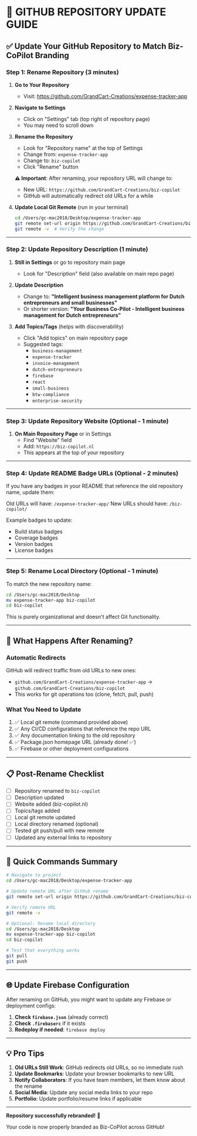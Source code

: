 # 🐙 GITHUB REPOSITORY UPDATE GUIDE

## ✅ Update Your GitHub Repository to Match Biz-CoPilot Branding

### Step 1: Rename Repository (3 minutes)

1. **Go to Your Repository**
   - Visit: https://github.com/GrandCart-Creations/expense-tracker-app

2. **Navigate to Settings**
   - Click on "Settings" tab (top right of repository page)
   - You may need to scroll down

3. **Rename the Repository**
   - Look for "Repository name" at the top of Settings
   - Change from: `expense-tracker-app`
   - Change to: `biz-copilot`
   - Click "Rename" button
   
   **⚠️ Important**: After renaming, your repository URL will change to:
   - New URL: `https://github.com/GrandCart-Creations/biz-copilot`
   - GitHub will automatically redirect old URLs for a while

4. **Update Local Git Remote** (run in your terminal)
   ```bash
   cd /Users/gc-mac2018/Desktop/expense-tracker-app
   git remote set-url origin https://github.com/GrandCart-Creations/biz-copilot.git
   git remote -v  # Verify the change
   ```

---

### Step 2: Update Repository Description (1 minute)

1. **Still in Settings** or go to repository main page
   - Look for "Description" field (also available on main repo page)
   
2. **Update Description**
   - Change to: **"Intelligent business management platform for Dutch entrepreneurs and small businesses"**
   - Or shorter version: **"Your Business Co-Pilot - Intelligent business management for Dutch entrepreneurs"**
   
3. **Add Topics/Tags** (helps with discoverability)
   - Click "Add topics" on main repository page
   - Suggested tags:
     - `business-management`
     - `expense-tracker`
     - `invoice-management`
     - `dutch-entrepreneurs`
     - `firebase`
     - `react`
     - `small-business`
     - `btw-compliance`
     - `enterprise-security`

---

### Step 3: Update Repository Website (Optional - 1 minute)

1. **On Main Repository Page** or in Settings
   - Find "Website" field
   - Add: `https://biz-copilot.nl`
   - This appears at the top of your repository

---

### Step 4: Update README Badge URLs (Optional - 2 minutes)

If you have any badges in your README that reference the old repository name, update them:

Old URLs will have: `/expense-tracker-app/`
New URLs should have: `/biz-copilot/`

Example badges to update:
- Build status badges
- Coverage badges
- Version badges
- License badges

---

### Step 5: Rename Local Directory (Optional - 1 minute)

To match the new repository name:

```bash
cd /Users/gc-mac2018/Desktop
mv expense-tracker-app biz-copilot
cd biz-copilot
```

This is purely organizational and doesn't affect Git functionality.

---

## 🔄 What Happens After Renaming?

### Automatic Redirects
GitHub will redirect traffic from old URLs to new ones:
- `github.com/GrandCart-Creations/expense-tracker-app` → `github.com/GrandCart-Creations/biz-copilot`
- This works for git operations too (clone, fetch, pull, push)

### What You Need to Update
1. ✅ Local git remote (command provided above)
2. ✅ Any CI/CD configurations that reference the repo URL
3. ✅ Any documentation linking to the old repository
4. ✅ Package.json homepage URL (already done! ✅)
5. ✅ Firebase or other deployment configurations

---

## 📋 Post-Rename Checklist

- [ ] Repository renamed to `biz-copilot`
- [ ] Description updated
- [ ] Website added (biz-copilot.nl)
- [ ] Topics/tags added
- [ ] Local git remote updated
- [ ] Local directory renamed (optional)
- [ ] Tested git push/pull with new remote
- [ ] Updated any external links to repository

---

## 🎯 Quick Commands Summary

```bash
# Navigate to project
cd /Users/gc-mac2018/Desktop/expense-tracker-app

# Update remote URL after GitHub rename
git remote set-url origin https://github.com/GrandCart-Creations/biz-copilot.git

# Verify remote URL
git remote -v

# Optional: Rename local directory
cd /Users/gc-mac2018/Desktop
mv expense-tracker-app biz-copilot
cd biz-copilot

# Test that everything works
git pull
git push
```

---

## 🌐 Update Firebase Configuration

After renaming on GitHub, you might want to update any Firebase or deployment configs:

1. **Check `firebase.json`** (already correct)
2. **Check `.firebaserc`** if it exists
3. **Redeploy if needed**: `firebase deploy`

---

## 💡 Pro Tips

1. **Old URLs Still Work**: GitHub redirects old URLs, so no immediate rush
2. **Update Bookmarks**: Update your browser bookmarks to new URL
3. **Notify Collaborators**: If you have team members, let them know about the rename
4. **Social Media**: Update any social media links to your repo
5. **Portfolio**: Update portfolio/resume links if applicable

---

**Repository successfully rebranded!** 🎉

Your code is now properly branded as Biz-CoPilot across GitHub!
